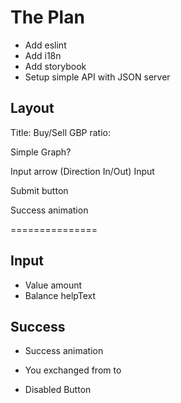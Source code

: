 # The Plan

- Add eslint
- Add i18n
- Add storybook
- Setup simple API with JSON server

## Layout

Title: Buy/Sell GBP
ratio:

Simple Graph?

Input
arrow (Direction In/Out)
Input

Submit button

Success animation

===============

## Input

- Value amount
- Balance helpText

## Success

- Success animation
- You exchanged
  from to

- Disabled Button
